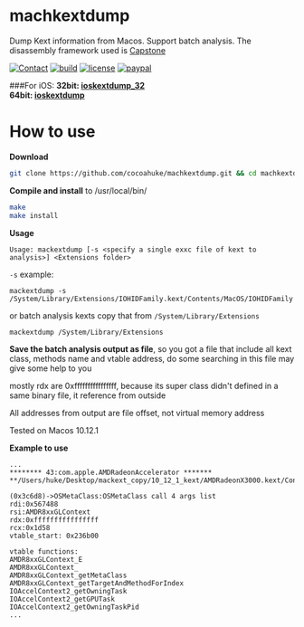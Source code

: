 # machkextdump
Dump Kext information from Macos. Support batch analysis. The disassembly framework used is [Capstone](http://www.capstone-engine.org/)

[![Contact](https://img.shields.io/badge/contact-@cocoahuke-fbb52b.svg?style=flat)](https://twitter.com/cocoahuke) [![build](https://travis-ci.org/cocoahuke/ioskextdump_32.svg?branch=master)](https://github.com/cocoahuke/machkextdump) [![license](https://img.shields.io/badge/license-MIT-blue.svg)](https://github.com/cocoahuke/ioskextdump_32/blob/master/LICENSE) [![paypal](https://img.shields.io/badge/Donate-PayPal-039ce0.svg)](https://www.paypal.com/cgi-bin/webscr?cmd=_s-xclick&hosted_button_id=EQDXSYW8Z23UY)

###For iOS:
**32bit: [ioskextdump_32](https://github.com/cocoahuke/ioskextdump_32)**  
**64bit: [ioskextdump](https://github.com/cocoahuke/ioskextdump)**

# How to use

**Download**
```bash
git clone https://github.com/cocoahuke/machkextdump.git && cd machkextdump
```
**Compile and install** to /usr/local/bin/

```bash
make
make install
```
**Usage**
```
Usage: mackextdump [-s <specify a single exxc file of kext to analysis>] <Extensions folder>
```
`-s` example:
```
mackextdump -s /System/Library/Extensions/IOHIDFamily.kext/Contents/MacOS/IOHIDFamily
```
or batch analysis kexts copy that from `/System/Library/Extensions`
```
mackextdump /System/Library/Extensions
```
**Save the batch analysis output as file**, so you got a file that include all kext class, methods name and vtable address, do some searching in this file may give some help to you

mostly rdx are 0xffffffffffffffff, because its super class didn't defined in a same binary file, it reference from outside

All addresses from output are file offset, not virtual memory address

Tested on Macos 10.12.1

**Example to use**

```
...
******** 43:com.apple.AMDRadeonAccelerator *******
**/Users/huke/Desktop/mackext_copy/10_12_1_kext/AMDRadeonX3000.kext/Contents/MacOS/AMDRadeonX3000**

(0x3c6d8)->OSMetaClass:OSMetaClass call 4 args list
rdi:0x567488
rsi:AMDR8xxGLContext
rdx:0xffffffffffffffff
rcx:0x1d58
vtable_start: 0x236b00

vtable functions:
AMDR8xxGLContext_E
AMDR8xxGLContext_
AMDR8xxGLContext_getMetaClass
AMDR8xxGLContext_getTargetAndMethodForIndex
IOAccelContext2_getOwningTask
IOAccelContext2_getGPUTask
IOAccelContext2_getOwningTaskPid
...
```

